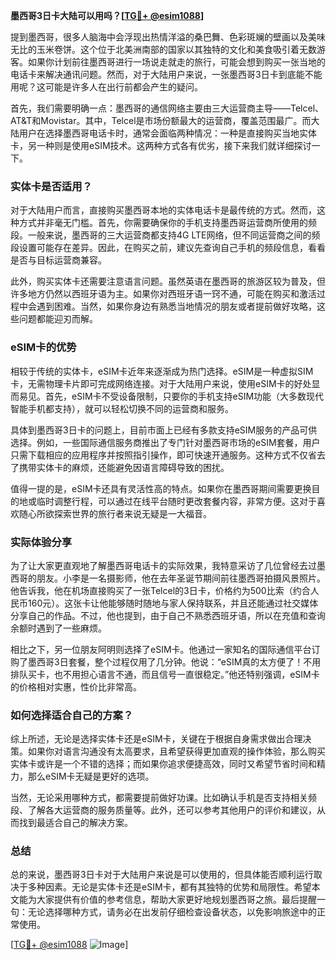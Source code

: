 **墨西哥3日卡大陆可以用吗？[[TG💪+ @esim1088](https://t.me/s/esim1088)]**

提到墨西哥，很多人脑海中会浮现出热情洋溢的桑巴舞、色彩斑斓的壁画以及美味无比的玉米卷饼。这个位于北美洲南部的国家以其独特的文化和美食吸引着无数游客。如果你计划前往墨西哥进行一场说走就走的旅行，可能会想到购买一张当地的电话卡来解决通讯问题。然而，对于大陆用户来说，一张墨西哥3日卡到底能不能用呢？这可能是许多人在出行前都会产生的疑问。

首先，我们需要明确一点：墨西哥的通信网络主要由三大运营商主导——Telcel、AT&T和Movistar。其中，Telcel是市场份额最大的运营商，覆盖范围最广。而大陆用户在选择墨西哥电话卡时，通常会面临两种情况：一种是直接购买当地实体卡，另一种则是使用eSIM技术。这两种方式各有优劣，接下来我们就详细探讨一下。

### 实体卡是否适用？

对于大陆用户而言，直接购买墨西哥本地的实体电话卡是最传统的方式。然而，这种方式并非毫无门槛。首先，你需要确保你的手机支持墨西哥运营商所使用的频段。一般来说，墨西哥的三大运营商都支持4G LTE网络，但不同运营商之间的频段设置可能存在差异。因此，在购买之前，建议先查询自己手机的频段信息，看看是否与目标运营商兼容。

此外，购买实体卡还需要注意语言问题。虽然英语在墨西哥的旅游区较为普及，但许多地方仍然以西班牙语为主。如果你对西班牙语一窍不通，可能在购买和激活过程中会遇到困难。当然，如果你身边有熟悉当地情况的朋友或者提前做好攻略，这些问题都能迎刃而解。

### eSIM卡的优势

相较于传统的实体卡，eSIM卡近年来逐渐成为热门选择。eSIM是一种虚拟SIM卡，无需物理卡片即可完成网络连接。对于大陆用户来说，使用eSIM卡的好处显而易见。首先，eSIM卡不受设备限制，只要你的手机支持eSIM功能（大多数现代智能手机都支持），就可以轻松切换不同的运营商和服务。

具体到墨西哥3日卡的问题上，目前市面上已经有多款支持eSIM服务的产品可供选择。例如，一些国际通信服务商推出了专门针对墨西哥市场的eSIM套餐，用户只需下载相应的应用程序并按照指引操作，即可快速开通服务。这种方式不仅省去了携带实体卡的麻烦，还能避免因语言障碍导致的困扰。

值得一提的是，eSIM卡还具有灵活性高的特点。如果你在墨西哥期间需要更换目的地或临时调整行程，可以通过在线平台随时更改套餐内容，非常方便。这对于喜欢随心所欲探索世界的旅行者来说无疑是一大福音。

### 实际体验分享

为了让大家更直观地了解墨西哥电话卡的实际效果，我特意采访了几位曾经去过墨西哥的朋友。小李是一名摄影师，他在去年圣诞节期间前往墨西哥拍摄风景照片。他告诉我，他在机场直接购买了一张Telcel的3日卡，价格约为500比索（约合人民币160元）。这张卡让他能够随时随地与家人保持联系，并且还能通过社交媒体分享自己的作品。不过，他也提到，由于自己不熟悉西班牙语，所以在充值和查询余额时遇到了一些麻烦。

相比之下，另一位朋友阿明则选择了eSIM卡。他通过一家知名的国际通信平台订购了墨西哥3日套餐，整个过程仅用了几分钟。他说：“eSIM真的太方便了！不用排队买卡，也不用担心语言不通，而且信号一直很稳定。”他还特别强调，eSIM卡的价格相对实惠，性价比非常高。

### 如何选择适合自己的方案？

综上所述，无论是选择实体卡还是eSIM卡，关键在于根据自身需求做出合理决策。如果你对语言沟通没有太高要求，且希望获得更加直观的操作体验，那么购买实体卡或许是一个不错的选择；而如果你追求便捷高效，同时又希望节省时间和精力，那么eSIM卡无疑是更好的选项。

当然，无论采用哪种方式，都需要提前做好功课。比如确认手机是否支持相关频段、了解各大运营商的服务质量等。此外，还可以参考其他用户的评价和建议，从而找到最适合自己的解决方案。

### 总结

总的来说，墨西哥3日卡对于大陆用户来说是可以使用的，但具体能否顺利运行取决于多种因素。无论是实体卡还是eSIM卡，都有其独特的优势和局限性。希望本文能为大家提供有价值的参考信息，帮助大家更好地规划墨西哥之旅。最后提醒一句：无论选择哪种方式，请务必在出发前仔细检查设备状态，以免影响旅途中的正常使用。

[[TG💪+ @esim1088](https://t.me/s/esim1088) ![Image](https://i.postimg.cc/4NQfJmqS/Snipaste-2025-05-13-00-14-12.png)]